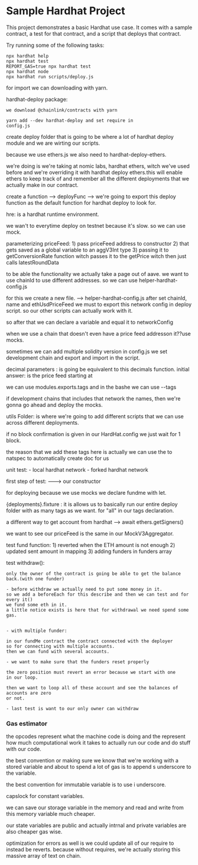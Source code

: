 # Sample Hardhat Project

This project demonstrates a basic Hardhat use case. It comes with a sample contract, a test for that contract, and a script that deploys that contract.

Try running some of the following tasks:

```shell
npx hardhat help
npx hardhat test
REPORT_GAS=true npx hardhat test
npx hardhat node
npx hardhat run scripts/deploy.js
```


for import we can downloading with yarn.

hardhat-deploy package: 

	we download @chainlink/contracts with yarn 
	
	yarn add --dev hardhat-deploy and set require in 
	config.js
	
create deploy folder that is going to be where a lot of hardhat deploy module
and we are wirting our scripts.

because we use ethers.js we also need to hardhat-deploy-ethers.

we're doing is we're taking at nomic labs, hardhat ethers, witch we've used before and we're overriding it with hardhat deploy ethers.this will enable ethers to keep track of and remember all the different deployments that we actually make in our contract.

create a function --> deployFunc --> we're going to export this deploy function
as the default function for hardhat deploy to look for.

hre: is a hardhat runtime environment.

we wan't to everytime deploy on testnet because it's slow. so we can use mock.

parameterizing priceFeed:
	1) pass priceFeed address to constructor
	2) that gets saved as a global variable to an aggV3Int type
	3) passing it to getConversionRate function
	witch passes it to the getPrice witch then just calls 
	latestRoundData
	
to be able the functionality we actually take a page out of aave.
we want to use chainId to use different addresses.
so we can use helper-hardhat-config.js

for this we create a new file. --> helper-hardhat-config.js
after set chainId, name and ethUsdPriceFeed we must to export this network config
in deploy script. so our other scripts can actually work with it.

so after that we can declare a variable and equal it to networkConfig

when we use a chain that doesn't even have a price feed addresson it??use mocks.


sometimes we can add multiple solidity version in config.js 
we set development chain and export and import in the script.

decimal parameters : is going be equivalent to this decimals function.
initial answer: is the price feed starting at


we can use modules.exports.tags and in the bashe we can use --tags

if development chains that includes that network the names, 
then we're gonna go ahead and deploy the mocks.

utils Folder:
	is where we're going to add different scripts that we can use 
	across different deployments.
	
if no block confirmation is given in our HardHat.config we just wait for 1 block.


the reason that we add these tags here is actually we can use the to natspec to automatically create doc for us


unit test:
	- local hardhat network
	- forked hardhat network

first step of test: ---> our constructor

for deploying because we use mocks we declare fundme with let.

{deployments}.fixture : it is allows us to basically run our entire deploy folder with as many tags as we want.
for "all" in our tags declaration.

a different way to get account from hardhat --> await ethers.getSigners()

we want to see our priceFeed is the same in our MockV3Aggregator.

test fund function:
	1) reverted when the ETH amount is not enough
	2) updated sent amount in mapping
	3) adding funders in funders array

test withdraw():

	only the owner of the contract is going be able to get the balance back.(with one funder)

	- before withdraw we actually need to put some money in it.
	so we add a beforeEach for this describe and then we can test and for every it() 
	we fund some eth in it.
	a little notice exists is here that for withdrawal we need spend some gas.


	- with multiple funder:

	in our fundMe contract the contract connected with the deployer 
	so for connecting with multiple accounts.
	then we can fund with several accounts.

	- we want to make sure that the funders reset properly

	the zero position must revert an error because we start with one 
	in our loop.

	then we want to loop all of these account and see the balances of accounts are zero
	or not.

	- last test is want to our only owner can withdraw


### Gas estimator

the opcodes represent what the machine code is doing and the represent how much computational work
it takes to actually run our code and do stuff with our code.

the best convention or making sure we know that we're working with a stored variable and 
about to spend a lot of gas is to append s underscore to the variable.

the best convention for immutable variable is to use i underscore.

capslock for constant variables.

we can save our storage variable in the memory and read and write from this memory variable
much cheaper.

our state variables are public and actually intrnal and private variables are also cheaper gas wise.

optimization for errors as well is we could update all of our require to instead be reverts.
because without requires, we're actually storing this massive array of text on chain.